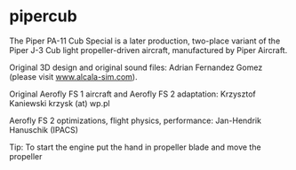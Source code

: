 # pipercub
The Piper PA-11 Cub Special is a later production, two-place variant of the Piper J-3 Cub light propeller-driven aircraft, manufactured by Piper Aircraft. 	

Original 3D design and original sound files: Adrian Fernandez Gomez (please visit www.alcala-sim.com).

Original Aerofly FS 1 aircraft and Aerofly FS 2 adaptation: Krzysztof Kaniewski krzysk (at) wp.pl

Aerofly FS 2 optimizations, flight physics, performance: Jan-Hendrik Hanuschik (IPACS)

Tip:
To start the engine put the hand in propeller blade and move the propeller
